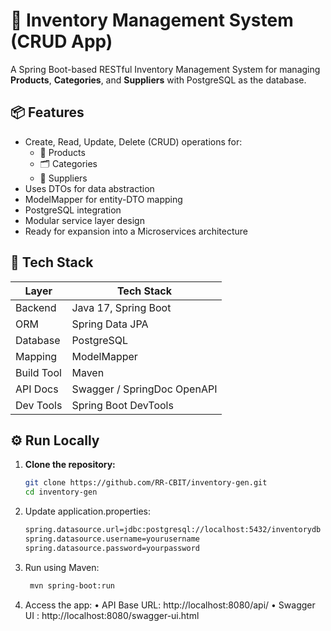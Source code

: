 # 🛒 Inventory Management System (CRUD App)

A Spring Boot-based RESTful Inventory Management System for managing **Products**, **Categories**, and **Suppliers** with PostgreSQL as the database.

## 📦 Features

- Create, Read, Update, Delete (CRUD) operations for:
  - 🧴 Products
  - 🗂️ Categories
  - 🚚 Suppliers
- Uses DTOs for data abstraction
- ModelMapper for entity-DTO mapping
- PostgreSQL integration
- Modular service layer design
- Ready for expansion into a Microservices architecture

## 🧰 Tech Stack

| Layer         | Tech Stack                       |
|---------------|----------------------------------|
| Backend       | Java 17, Spring Boot             |
| ORM           | Spring Data JPA                  |
| Database      | PostgreSQL                       |
| Mapping       | ModelMapper                      |
| Build Tool    | Maven                            |
| API Docs      | Swagger / SpringDoc OpenAPI      |       |
| Dev Tools     | Spring Boot DevTools             |

## ⚙️ Run Locally

1. **Clone the repository:**

   ```bash
   git clone https://github.com/RR-CBIT/inventory-gen.git
   cd inventory-gen
2.	Update application.properties:
     ```bash
     spring.datasource.url=jdbc:postgresql://localhost:5432/inventorydb
     spring.datasource.username=yourusername
     spring.datasource.password=yourpassword
3.	Run using Maven:
       ```bash
        mvn spring-boot:run
4. Access the app:
  •	API Base URL: http://localhost:8080/api/
	•	Swagger UI : http://localhost:8080/swagger-ui.html

